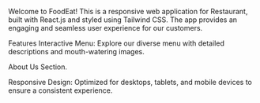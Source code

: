 Welcome to FoodEat! This is a responsive web application for Restaurant, built with React.js and styled using Tailwind CSS. The app provides an engaging and seamless user experience for our customers.

Features
Interactive Menu: Explore our diverse menu with detailed descriptions and mouth-watering images.

About Us Section.

Responsive Design: Optimized for desktops, tablets, and mobile devices to ensure a consistent experience.

